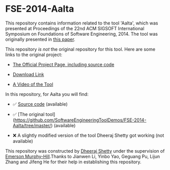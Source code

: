 # FSE-2014-Aalta
This repository contains information related to the tool 'Aalta', which was presented at Proceedings of the 22nd ACM SIGSOFT International Symposium on Foundations of Software Engineering, 2014. The tool was originally presented in [this paper](http://dl.acm.org/citation.cfm?id=2661669).

This repository _is not_ the original repository for this tool. Here are some links to the original project:

* [The Official Project Page, including source code](http://lab205.org/aalta/)

* [Download Link](http://lab205.org/aalta/data/Aalta_v2.0.zip)

* [A Video of the Tool](http://lab205.org/aalta/data/aalta.mpg)

In this repository, for Aalta you will find:

* :white_check_mark: [Source code](https://github.com/SoftwareEngineeringToolDemos/FSE-2014-Aalta/tree/master/) (available)

* :white_check_mark: [The original tool] (https://github.com/SoftwareEngineeringToolDemos/FSE-2014-Aalta/tree/master/) (available)

* :x: A slightly modified version of the tool Dheeraj Shetty got working (not available)

This repository was constructed by [Dheeraj Shetty](https://github.com/DheerajSShetty) under the supervision of [Emerson Murphy-Hill](https://github.com/CaptainEmerson).Thanks to Jianwen Li, Yinbo Yao, Geguang Pu, Lijun Zhang and Jifeng He for their help in establishing this repository.
